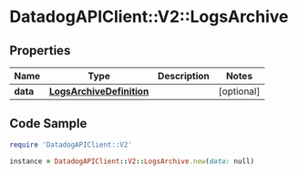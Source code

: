 # DatadogAPIClient::V2::LogsArchive

## Properties

Name | Type | Description | Notes
------------ | ------------- | ------------- | -------------
**data** | [**LogsArchiveDefinition**](LogsArchiveDefinition.md) |  | [optional] 

## Code Sample

```ruby
require 'DatadogAPIClient::V2'

instance = DatadogAPIClient::V2::LogsArchive.new(data: null)
```


